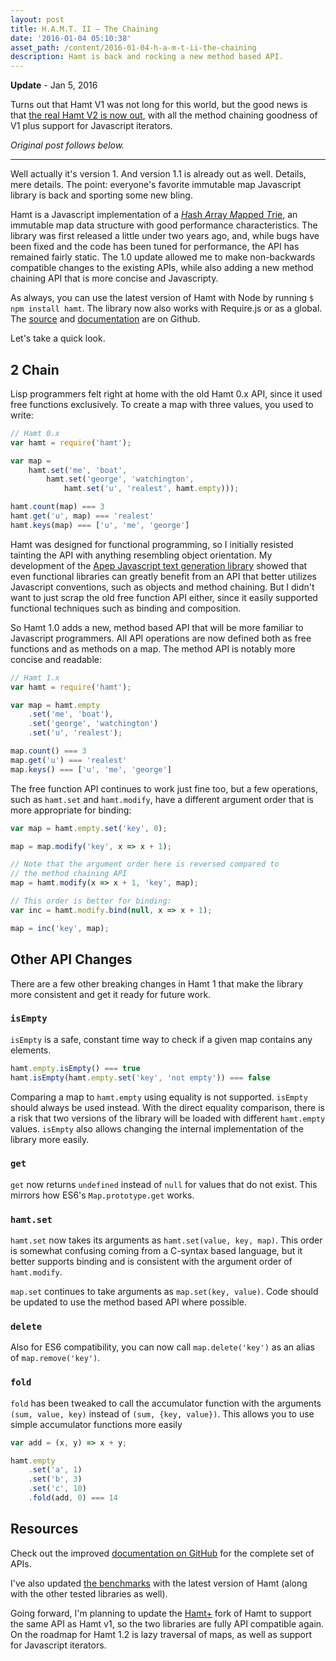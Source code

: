 ```yaml
---
layout: post
title: H.A.M.T. II – The Chaining
date: '2016-01-04 05:10:38'
asset_path: /content/2016-01-04-h-a-m-t-ii-the-chaining
description: Hamt is back and rocking a new method based API. 
---
```

**Update** - Jan 5, 2016

Turns out that Hamt V1 was not long for this world, but the good news is that [the real Hamt V2 is now out](http://blog.mattbierner.com/hamt-3-the-final-iteration/), with all the method chaining goodness of V1 plus support for Javascript iterators.

*Original post follows below.*

-----

Well actually it's version 1. And version 1.1 is already out as well. Details, mere details. The point: everyone's favorite immutable map Javascript library is back and sporting some new bling.

Hamt is a Javascript implementation of a [*H*ash *A*rray *M*apped *T*rie][hash-array-mapped-trie], an immutable map data structure with good performance characteristics. The library was first released a little under two years ago, and, while bugs have been fixed and the code has been tuned for performance, the API has remained fairly static. The 1.0 update allowed me to make non-backwards compatible changes to the existing APIs, while also adding a new method chaining API that is more concise and Javascripty.

As always, you can use the latest version of Hamt with Node by running `$ npm install hamt`. The library now also works with Require.js or as a global. The [source][src] and [documentation][] are on Github. 

Let's take a quick look.

## 2 Chain
Lisp programmers felt right at home with the old Hamt 0.x API, since it used free functions exclusively. To create a map with three values, you used to write:

```js
// Hamt 0.x
var hamt = require('hamt');

var map =
    hamt.set('me', 'boat',
        hamt.set('george', 'watchington',
            hamt.set('u', 'realest', hamt.empty)));

hamt.count(map) === 3
hamt.get('u', map) === 'realest'
hamt.keys(map) === ['u', 'me', 'george']
```

Hamt was designed for functional programming, so I initially resisted tainting the API with anything resembling object orientation. My development of the [Apep Javascript text generation library][apep] showed that even functional libraries can greatly benefit from an API that better utilizes Javascript conventions, such as objects and method chaining. But I didn't want to just scrap the old free function API either, since it easily supported functional techniques such as binding and composition.

So Hamt 1.0 adds a new, method based API that will be more familiar to Javascript programmers. All API operations are now defined both as free functions and as methods on a map. The method API is notably more concise and readable:

```js
// Hamt 1.x
var hamt = require('hamt');

var map = hamt.empty
    .set('me', 'boat'),
    .set('george', 'watchington')
    .set('u', 'realest');

map.count() === 3
map.get('u') === 'realest'
map.keys() === ['u', 'me', 'george']
```

The free function API continues to work just fine too, but a few operations, such as `hamt.set` and `hamt.modify`, have a different argument order that is more appropriate for binding:

```js
var map = hamt.empty.set('key', 0);

map = map.modify('key', x => x + 1);

// Note that the argument order here is reversed compared to
// the method chaining API 
map = hamt.modify(x => x + 1, 'key', map);

// This order is better for binding:
var inc = hamt.modify.bind(null, x => x + 1);

map = inc('key', map);
```

## Other API Changes
There are a few other breaking changes in Hamt 1 that make the library more consistent and get it ready for future work.

### `isEmpty`
`isEmpty` is a safe, constant time way to check if a given map contains any elements.

```js
hamt.empty.isEmpty() === true
hamt.isEmpty(hamt.empty.set('key', 'not empty')) === false
```

Comparing a map to `hamt.empty` using equality is not supported. `isEmpty` should always be used instead. With the direct equality comparison, there is a risk that two versions of the library will be loaded with different `hamt.empty` values. `isEmpty` also allows changing the internal implementation of the library more easily.

### `get`
`get` now returns `undefined` instead of `null` for values that do not exist. This mirrors how ES6's `Map.prototype.get` works. 

### `hamt.set`
`hamt.set` now takes its arguments as `hamt.set(value, key, map)`. This order is somewhat confusing coming from a C-syntax based language, but it better supports binding and is consistent with the argument order of `hamt.modify`.

`map.set` continues to take arguments as `map.set(key, value)`. Code should be updated to use the method based API where possible.

### `delete`
Also for ES6 compatibility, you can now call `map.delete('key')` as an alias of `map.remove('key')`.

### `fold`
`fold` has been tweaked to call the accumulator function with the arguments `(sum, value, key)` instead of `(sum, {key, value})`. This allows you to use simple accumulator functions more easily

```js
var add = (x, y) => x + y;

hamt.empty
    .set('a', 1)
    .set('b', 3)
    .set('c', 10)
    .fold(add, 0) === 14
```

## Resources
Check out the improved [documentation on GitHub][documentation] for the complete set of APIs.

I've also updated [the benchmarks][benchmarks] with the latest version of Hamt (along with the other tested libraries as well).

Going forward, I'm planning to update the [Hamt+][hamt+] fork of Hamt to support the same API as Hamt v1, so the two libraries are fully API compatible again. On the roadmap for Hamt 1.2 is lazy traversal of maps, as well as support for Javascript iterators.

[documentation]: https://github.com/mattbierner/hamt#api
[src]: https://github.com/mattbierner/hamt
[hamt+]: https://github.com/mattbierner/hamt_plus

[benchmarks]: http://github.com/mattbierner/js-hashtrie-benchmark
[hash-array-mapped-trie]: http://en.wikipedia.org/wiki/Hash_array_mapped_trie

[apep]: https://github.com/mattbierner/apep